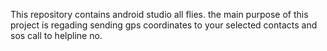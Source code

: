 This repository contains android studio all flies.
the main purpose of this project is regading sending gps coordinates to your selected contacts and sos call to helpline no.
